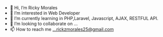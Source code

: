 - 👋 Hi, I’m Ricky Morales
- 👀 I’m interested in Web Developer
- 🌱 I’m currently learning in PHP,Laravel, Javascript, AJAX, RESTFUL API.
- 💞️ I’m looking to collaborate on ...
- 📫 How to reach me ...rickzmorales25@gmail.com

<!---
rickz25/rickz25 is a ✨ special ✨ repository because its `README.md` (this file) appears on your GitHub profile.
You can click the Preview link to take a look at your changes.
--->
